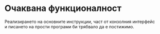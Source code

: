 Очаквана функционалност
=======================
Реализирането на основните инструкции, част от конзолния интерфейс и писането на прости програми би трябвало да е постижимо.